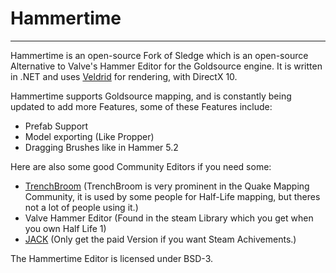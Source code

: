 Hammertime
======



---

Hammertime is an open-source Fork of Sledge which is an open-source Alternative to Valve's Hammer Editor for the Goldsource engine.
It is written in .NET and uses [Veldrid][2] for rendering, with DirectX 10.

Hammertime supports Goldsource mapping, and is constantly being updated to add more Features, some of these Features include:
- Prefab Support
- Model exporting (Like Propper)
- Dragging Brushes like in Hammer 5.2

Here are also some good Community Editors if you need some:
- [TrenchBroom](https://github.com/kduske/TrenchBroom) (TrenchBroom is very prominent in the Quake Mapping Community, it is used by some people for Half-Life mapping, but theres not a lot of people using it.)
- Valve Hammer Editor (Found in the steam Library which you get when you own Half Life 1)
- [JACK](http://jack.hlfx.ru/en/download.html) (Only get the paid Version if you want Steam Achivements.)

The Hammertime Editor is licensed under BSD-3.

[2]: https://github.com/mellinoe/veldrid/
